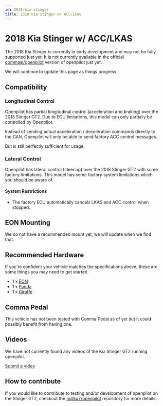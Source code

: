 ```yaml
---
id: 2018-kia-stinger
title: 2018 Kia Stinger w/ ACC/LKAS
---
```

# 2018 Kia Stinger w/ ACC/LKAS

The 2018 Kia Stinger is currently in early development and may not be fully supported just yet.
It is not currently available in the official [commaai/openpilot](https://github.com/commaai/openpilot) version of openpilot just yet.

We will continue to update this page as things progress.

## Compatibility

### Longitudinal Control

Openpilot has partial longitudinal control (acceleration and braking) over the 2018 Stinger GT2.
Due to ECU limitations, this model can only partially be controlled by Openpilot.

Instead of sending actual acceleration / deceleration commands directly to the CAN, Openpilot will only be able to send factory ACC control messages. 

But is still perfectly sufficient for usage.

### Lateral Control

Openpilot has lateral control (steering) over the 2018 Stinger GT2 with some factory-limitations.
This model has some factory system limitations which you should be aware of.

#### System Restrictions

* The factory ECU automatically cancels LKAS and ACC control when stopped.

## EON Mounting

We do not have a recommended mount yet, we will update when we find that.

## Recommended Hardware

If you're confident your vehicle matches the specifications above, these are some things you may need to get started.

* 1 x [EON](/hardware/eon/)
* 1 x [Panda](/hardware/panda/)
* 1 x [Giraffe](/hardware/giraffe/)

## Comma Pedal

This vehicle has not been tested with Comma Pedal as of yet but it could possibly benefit from having one.


## Videos

We have not currently found any videos of the Kia Stinger GT2 running openpilot.

[Submit a video](/documentation/submit-a-video.html)

## How to contribute

If you would like to contribute to testing and/or development of openpilot on the Stinger GT2, checkout the [nullku7/openpilot](https://github.com/nullku7/openpilot) repository for more details.
